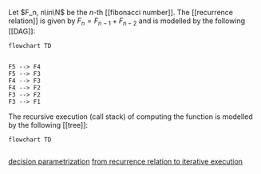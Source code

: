 
Let $F_n, n\in\N$ be the $n$-th [[fibonacci number]]. The [[recurrence relation]] is given by $F_{n} = F_{n-1} +F_{n-2}$ and is modelled by the following [[DAG]]:

```mermaid
flowchart TD


F5 --> F4
F5 --> F3
F4 --> F3
F4 --> F2
F3 --> F2
F3 --> F1
```

The recursive execution (call stack) of computing the function is modelled by the following [[tree]]:

```mermaid
flowchart TD


```




[decision parametrization](https://www.youtube.com/watch?v=gK8KmTDtX8E)
[from recurrence relation to iterative execution](https://www.youtube.com/watch?v=NA7u5GTh6fw)
